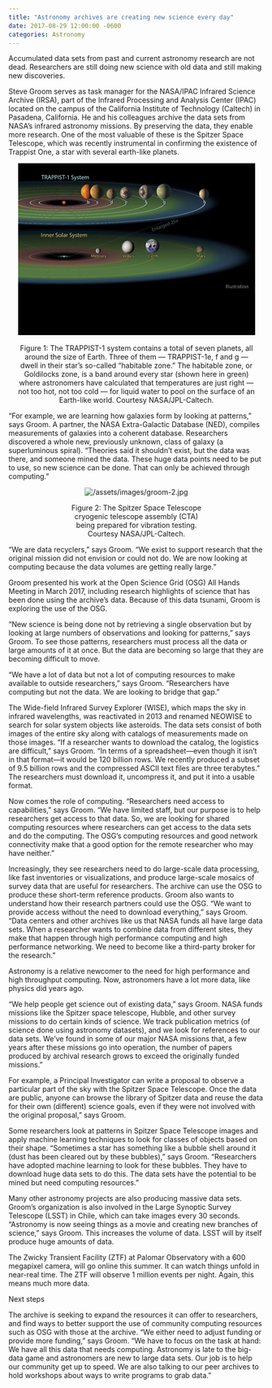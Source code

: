 ```yaml
---
title: "Astronomy archives are creating new science every day"
date: 2017-08-29 12:00:00 -0600
categories: Astronomy
---
```


Accumulated data sets from past and current astronomy research are not dead. Researchers are still doing new science with old data and still making new discoveries.

Steve Groom serves as task manager for the NASA/IPAC Infrared Science Archive (IRSA), part of the Infrared Processing and Analysis Center (IPAC) located on the campus of the California Institute of Technology (Caltech) in Pasadena, California. He and his colleagues archive the data sets from NASA’s infrared astronomy missions. By preserving the data, they enable more research. One of the most valuable of these is the Spitzer Space Telescope, which was recently instrumental in confirming the existence of Trappist One, a star with several earth-like planets.


<center>
<div style="width: 477px;">
<img alt="TRAPPIST-1 system" src="/assets/images/groom-title.jpg">
<p style="margin-bottom: 10px">
Figure 1: The TRAPPIST-1 system contains a total of seven planets, all around the size of Earth. Three of them — TRAPPIST-1e, f and g — dwell in their star’s so-called “habitable zone.” The habitable zone, or Goldilocks zone, is a band around every star (shown here in green) where astronomers have calculated that temperatures are just right — not too hot, not too cold — for liquid water to pool on the surface of an Earth-like world. Courtesy NASA/JPL-Caltech.
</p>
</div>
</center>

“For example, we are learning how galaxies form by looking at patterns,” says Groom. A partner, the NASA Extra-Galactic Database (NED), compiles measurements of galaxies into a coherent database. Researchers discovered a whole new, previously unknown, class of galaxy (a superluminous spiral). “Theories said it shouldn’t exist, but the data was there, and someone mined the data. These huge data points need to be put to use, so new science can be done. That can only be achieved through computing.”

<center>
<div style="width: 257px">
<img alt="/assets/images/groom-2.jpg">
<p style="margin-bottom: 10px">
Figure 2: The Spitzer Space Telescope cryogenic telescope assembly (CTA) being prepared for vibration testing. Courtesy NASA/JPL-Caltech.
</p>
</div>
</center>

“We are data recyclers,” says Groom. “We exist to support research that the original mission did not envision or could not do. We are now looking at computing because the data volumes are getting really large.”

Groom presented his work at the Open Science Grid (OSG) All Hands Meeting in March 2017, including research highlights of science that has been done using the archive’s data. Because of this data tsunami, Groom is exploring the use of the OSG.

“New science is being done not by retrieving a single observation but by looking at large numbers of observations and looking for patterns,” says Groom. To see those patterns, researchers must process all the data or large amounts of it at once. But the data are becoming so large that they are becoming difficult to move.

“We have a lot of data but not a lot of computing resources to make available to outside researchers,” says Groom. “Researchers have computing but not the data. We are looking to bridge that gap.”

The Wide-field Infrared Survey Explorer (WISE), which maps the sky in infrared wavelengths, was reactivated in 2013 and renamed NEOWISE to search for solar system objects like asteroids. The data sets consist of both images of the entire sky along with catalogs of measurements made on those images. “If a researcher wants to download the catalog, the logistics are difficult,” says Groom. “In terms of a spreadsheet—even though it isn’t in that format—it would be 120 billion rows. We recently produced a subset of 9.5 billion rows and the compressed ASCII text files are three terabytes.” The researchers must download it, uncompress it, and put it into a usable format.

Now comes the role of computing. “Researchers need access to capabilities,” says Groom. “We have limited staff, but our purpose is to help researchers get access to that data. So, we are looking for shared computing resources where researchers can get access to the data sets and do the computing. The OSG’s computing resources and good network connectivity make that a good option for the remote researcher who may have neither.”

Increasingly, they see researchers need to do large-scale data processing, like fast inventories or visualizations, and produce large-scale mosaics of survey data that are useful for researchers.
The archive can use the OSG to produce these short-term reference products. Groom also wants to understand how their research partners could use the OSG. “We want to provide access without the need to download everything,” says Groom. “Data centers and other archives like us that NASA funds all have large data sets. When a researcher wants to combine data from different sites, they make that happen through high performance computing and high performance networking. We need to become like a third-party broker for the research.”

Astronomy is a relative newcomer to the need for high performance and high throughput computing. Now, astronomers have a lot more data, like physics did years ago.

“We help people get science out of existing data,” says Groom. NASA funds missions like the Spitzer space telescope, Hubble, and other survey missions to do certain kinds of science. We track publication metrics (of science done using astronomy datasets), and we look for references to our data sets. We’ve found in some of our major NASA missions that, a few years after these missions go into operation, the number of papers produced by archival research grows to exceed the originally funded missions.”

For example, a Principal Investigator can write a proposal to observe a particular part of the sky with the Spitzer Space Telescope. Once the data are public, anyone can browse the library of Spitzer data and reuse the data for their own (different) science goals, even if they were not involved with the original proposal,” says Groom.

Some researchers look at patterns in Spitzer Space Telescope images and apply machine learning techniques to look for classes of objects based on their shape. “Sometimes a star has something like a bubble shell around it (dust has been cleared out by these bubbles),” says Groom. “Researchers have adopted machine learning to look for these bubbles. They have to download huge data sets to do this. The data sets have the potential to be mined but need computing resources.”

Many other astronomy projects are also producing massive data sets. Groom’s organization is also involved in the Large Synoptic Survey Telescope (LSST) in Chile, which can take images every 30 seconds. “Astronomy is now seeing things as a movie and creating new branches of science,” says Groom. This increases the volume of data. LSST will by itself produce huge amounts of data.

The Zwicky Transient Facility (ZTF) at Palomar Observatory with a 600 megapixel camera, will go online this summer. It can watch things unfold in near-real time. The ZTF will observe 1 million events per night. Again, this means much more data.

Next steps

The archive is seeking to expand the resources it can offer to researchers, and find ways to better support the use of community computing resources such as OSG with those at the archive. “We either need to adjust funding or provide more funding,” says Groom. “We have to focus on the task at hand: We have all this data that needs computing. Astronomy is late to the big-data game and astronomers are new to large data sets. Our job is to help our community get up to speed. We are also talking to our peer archives to hold workshops about ways to write programs to grab data.”

